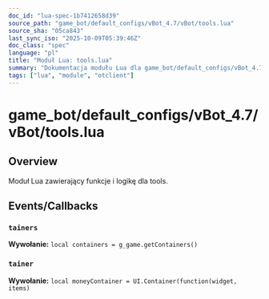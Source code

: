 ```yaml
---
doc_id: "lua-spec-1b7412658d39"
source_path: "game_bot/default_configs/vBot_4.7/vBot/tools.lua"
source_sha: "05ca843"
last_sync_iso: "2025-10-09T05:39:46Z"
doc_class: "spec"
language: "pl"
title: "Moduł Lua: tools.lua"
summary: "Dokumentacja modułu Lua dla game_bot/default_configs/vBot_4.7/vBot/tools.lua"
tags: ["lua", "module", "otclient"]
---
```


# game_bot/default_configs/vBot_4.7/vBot/tools.lua

## Overview

Moduł Lua zawierający funkcje i logikę dla tools.

## Events/Callbacks

### `tainers`

**Wywołanie:** `local containers = g_game.getContainers()`

### `tainer`

**Wywołanie:** `local moneyContainer = UI.Container(function(widget, items)`
